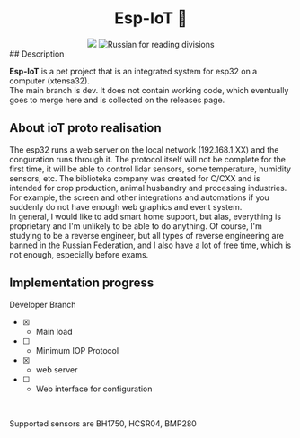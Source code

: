 <h1 align="center"> Esp-IoT 🗼 </h1>
<div align = "center">

<img src="https://img.shields.io/badge/Version-v0.1-blue.svg">
<link to the source="https://github.com/Nam4ik/esp-iot/blob/main/README.md " target="_blank" rel="no access">
<img src="https://img.shields.io/badge/README-RUSSIAN-blue ?style=flat square and logo=github" alt="Russian for reading">
</a>
divisions
<br>
</div>
## Description 

**Esp-IoT** is a pet project that is an integrated system for esp32 on a computer (xtensa32).
<br>
The main branch is dev. It does not contain working code, which eventually goes to merge here and is collected on the releases page.

## About ioT proto realisation
The esp32 runs a web server on the local network (192.168.1.XX) and the conguration runs through it. The protocol itself will not be complete for the first time, it will be able to control lidar sensors, some temperature, humidity
sensors, etc.
The biblioteka company was created for C/CXX and is intended for crop production, animal husbandry and processing industries. For example, the screen and other integrations and automations if you suddenly do not have enough web graphics and event system.
<br>
In general, I would like to add smart home support, but alas, everything is proprietary and I'm unlikely to be able to do anything. Of course, I'm studying to be a reverse engineer, but all types of reverse engineering are banned in the Russian Federation, and I also have a lot of free time,
which is not enough, especially before exams. 

## Implementation progress

Developer Branch
- [x] - Main load
- [ ] - Minimum IOP Protocol
- [x] - web server
- [ ] - Web interface for configuration

<br>

Supported sensors are BH1750, HCSR04, BMP280